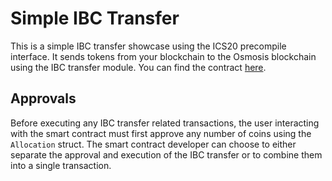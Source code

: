 # Simple IBC Transfer

This is a simple IBC transfer showcase using the ICS20 precompile interface. It sends tokens
from your blockchain to the Osmosis blockchain using the IBC transfer module. You can find the contract [here](./contracts/ICS20Test.sol).

## Approvals

Before executing any IBC transfer related transactions, the user interacting with the smart contract must first approve
any number of coins using the `Allocation` struct. The smart contract developer can choose to either separate
the approval and execution of the IBC transfer or to combine them into a single transaction.
